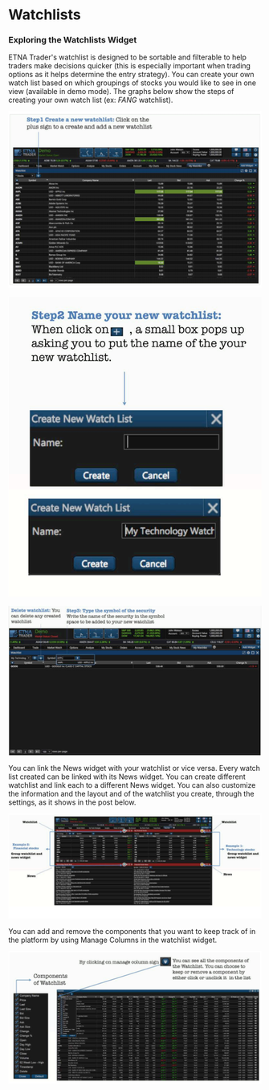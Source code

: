 # Watchlists

### Exploring the Watchlists Widget

ETNA Trader's watchlist is designed to be sortable and filterable to help traders make decisions quicker \(this is especially important when trading options as it helps determine the entry strategy\). You can create your own watch list based on which groupings of stocks you would like to see in one view \(available in demo mode\). The graphs below show the steps of creating your own watch list \(ex: _FANG_ watchlist\).

![](../../../.gitbook/assets/screenshot-2019-04-24-at-17.08.19.png)

![](../../../.gitbook/assets/screenshot-2019-04-24-at-17.09.21.png)

![](../../../.gitbook/assets/screenshot-2019-04-24-at-17.10.18.png)

You can link the News widget with your watchlist or vice versa. Every watch list created can be linked with its News widget. You can create different watchlist and link each to a different News widget. You can also customize the information and the layout and of the watchlist you create, through the settings, as it shows in the post below.

![](../../../.gitbook/assets/screenshot-2019-04-24-at-17.12.20.png)

You can add and remove the components that you want to keep track of in the platform by using Manage Columns in the watchlist widget.

![](../../../.gitbook/assets/screenshot-2019-04-24-at-17.22.56.png)



